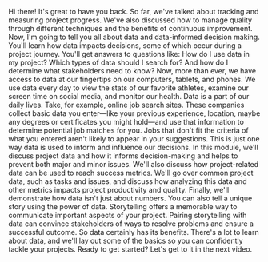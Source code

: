 Hi there! It's great to have you back. So far, we've talked about tracking and
measuring project progress. We've also discussed how to manage quality through
different techniques and the benefits of continuous improvement. Now, I'm going
to tell you all about data and data-informed decision making. You'll learn how
data impacts decisions, some of which occur during a project journey. You'll get
answers to questions like: How do I use data in my project? Which types of data
should I search for? And how do I determine what stakeholders need to know? Now,
more than ever, we have access to data at our fingertips on our computers,
tablets, and phones. We use data every day to view the stats of our favorite
athletes, examine our screen time on social media, and monitor our health. Data
is a part of our daily lives. Take, for example, online job search sites. These
companies collect basic data you enter—like your previous experience, location,
maybe any degrees or certificates you might hold—and use that information to
determine potential job matches for you. Jobs that don't fit the criteria of
what you entered aren't likely to appear in your suggestions. This is just one
way data is used to inform and influence our decisions. In this module, we'll
discuss project data and how it informs decision-making and helps to prevent
both major and minor issues. We'll also discuss how project-related data can be
used to reach success metrics. We'll go over common project data, such as tasks
and issues, and discuss how analyzing this data and other metrics impacts
project productivity and quality. Finally, we'll demonstrate how data isn't just
about numbers. You can also tell a unique story using the power of data.
Storytelling offers a memorable way to communicate important aspects of your
project. Pairing storytelling with data can convince stakeholders of ways to
resolve problems and ensure a successful outcome. So data certainly has its
benefits. There's a lot to learn about data, and we'll lay out some of the
basics so you can confidently tackle your projects. Ready to get started? Let's
get to it in the next video.